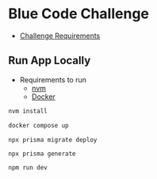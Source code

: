 # Blue Code Challenge

- [Challenge Requirements](./requirements.md)

## Run App Locally

- Requirements to run
  - [nvm](https://github.com/nvm-sh/nvm)
  - [Docker](https://www.docker.com)

```bash
nvm install
```

```bash
docker compose up
```

```
npx prisma migrate deploy
```

```bash
npx prisma generate
```

```bash
npm run dev
```
